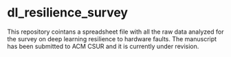 # dl_resilience_survey
This repository cointans a spreadsheet file with all the raw data analyzed for the survey on deep learning resilience to hardware faults.
The manuscript has been submitted to ACM CSUR and it is currently under revision.
